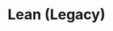 ---
permalink: false
hideInSitemap: true
tags: level2
key: lean_de
title: Lean (Legacy)
redirect: /de/design-system/lean/overview/
parent: designsystem_de
order: 60
---